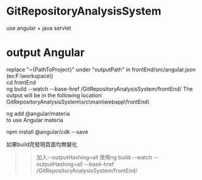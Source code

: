 # GitRepositoryAnalysisSystem
use angular + java servlet
# output Angular
replace "~{PathToProject}" under "outputPath" in frontEnd/src/angular.json  (ex:F:\\workspace\\)  
cd frontEnd  
ng build --watch --base-href /GitRepositoryAnalysisSystem/frontEnd/
The output will be in the following location:  
GitRepositoryAnalysisSystem\src\main\webapp\frontEnd\

ng add @angular/materia  
to use Angular materia

npm install @angular/cdk --save

如果build完發現頁面均無變化
>>加入--outputHashing=all
使用ng build --watch --outputHashing=all --base-href /GitRepositoryAnalysisSystem/frontEnd/